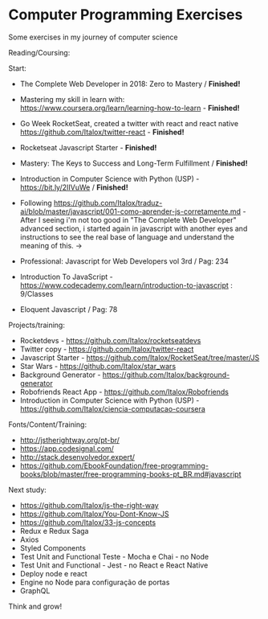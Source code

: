 # Computer Programming Exercises
Some exercises in my journey of computer science

Reading/Coursing:

Start:

- The Complete Web Developer in 2018: Zero to Mastery / **Finished!**
- Mastering my skill in learn with: https://www.coursera.org/learn/learning-how-to-learn - **Finished!**
- Go Week RocketSeat, created a twitter with react and react native https://github.com/Italox/twitter-react - **Finished!**
- Rocketseat Javascript Starter - **Finished!**
- Mastery: The Keys to Success and Long-Term Fulfillment / **Finished!**
- Introduction in Computer Science with Python (USP) - https://bit.ly/2IIVuWe / **Finished!**
- Following https://github.com/Italox/traduz-ai/blob/master/javascript/001-como-aprender-js-corretamente.md - After I seeing i'm not too good in "The Complete Web Developer" advanced section, i started again in javascript with another eyes and instructions to see the real base of language and understand the meaning of this. ->

- Professional: Javascript for Web Developers vol 3rd / Pag: 234
- Introduction To JavaScript - https://www.codecademy.com/learn/introduction-to-javascript : 9/Classes
- Eloquent Javascript / Pag: 78

Projects/training:

- Rocketdevs - https://github.com/Italox/rocketseatdevs
- Twitter copy - https://github.com/Italox/twitter-react
- Javascript Starter - https://github.com/Italox/RocketSeat/tree/master/JS
- Star Wars - https://github.com/Italox/star_wars
- Background Generator - https://github.com/Italox/background-generator
- Robofriends React App - https://github.com/Italox/Robofriends
- Introduction in Computer Science with Python (USP) - https://github.com/Italox/ciencia-computacao-coursera


Fonts/Content/Training:
- http://jstherightway.org/pt-br/
- https://app.codesignal.com/
- http://stack.desenvolvedor.expert/
- https://github.com/EbookFoundation/free-programming-books/blob/master/free-programming-books-pt_BR.md#javascript

Next study:

- https://github.com/Italox/js-the-right-way
- https://github.com/Italox/You-Dont-Know-JS
- https://github.com/Italox/33-js-concepts
- Redux e Redux Saga
- Axios
- Styled Components
- Test Unit and Functional Teste - Mocha e Chai - no Node
- Test Unit and Functional - Jest - no React e React Native
- Deploy node e react
- Engine no Node para configuração de portas
- GraphQL

Think and grow!

